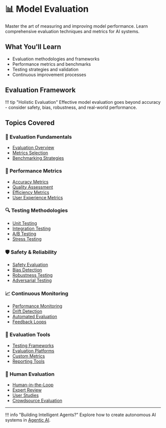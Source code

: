 # 📊 Model Evaluation

Master the art of measuring and improving model performance. Learn comprehensive evaluation techniques and metrics for AI systems.

## What You'll Learn

- Evaluation methodologies and frameworks
- Performance metrics and benchmarks
- Testing strategies and validation
- Continuous improvement processes

## Evaluation Framework

!!! tip "Holistic Evaluation"
    Effective model evaluation goes beyond accuracy - consider safety, bias, robustness, and real-world performance.

## Topics Covered

### 📏 Evaluation Fundamentals
- [Evaluation Overview](evaluation-overview.md)
- [Metrics Selection](metrics-selection.md)
- [Benchmarking Strategies](benchmarking.md)

### 🎯 Performance Metrics
- [Accuracy Metrics](accuracy-metrics.md)
- [Quality Assessment](quality-assessment.md)
- [Efficiency Metrics](efficiency-metrics.md)
- [User Experience Metrics](ux-metrics.md)

### 🔍 Testing Methodologies
- [Unit Testing](unit-testing.md)
- [Integration Testing](integration-testing.md)
- [A/B Testing](ab-testing.md)
- [Stress Testing](stress-testing.md)

### 🛡️ Safety & Reliability
- [Safety Evaluation](safety-evaluation.md)
- [Bias Detection](bias-detection.md)
- [Robustness Testing](robustness-testing.md)
- [Adversarial Testing](adversarial-testing.md)

### 📈 Continuous Monitoring
- [Performance Monitoring](performance-monitoring.md)
- [Drift Detection](drift-detection.md)
- [Automated Evaluation](automated-evaluation.md)
- [Feedback Loops](feedback-loops.md)

### 🔧 Evaluation Tools
- [Testing Frameworks](testing-frameworks.md)
- [Evaluation Platforms](evaluation-platforms.md)
- [Custom Metrics](custom-metrics.md)
- [Reporting Tools](reporting-tools.md)

### 🎪 Human Evaluation
- [Human-in-the-Loop](human-in-loop.md)
- [Expert Review](expert-review.md)
- [User Studies](user-studies.md)
- [Crowdsource Evaluation](crowdsource-evaluation.md)

---

!!! info "Building Intelligent Agents?"
    Explore how to create autonomous AI systems in [Agentic AI](../5-agentic-ai/).
